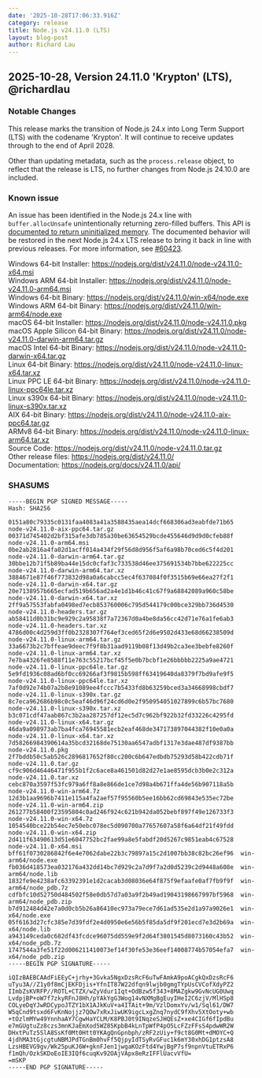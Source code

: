 ```yaml
---
date: '2025-10-28T17:06:33.916Z'
category: release
title: Node.js v24.11.0 (LTS)
layout: blog-post
author: Richard Lau
---
```


## 2025-10-28, Version 24.11.0 'Krypton' (LTS), @richardlau

### Notable Changes

This release marks the transition of Node.js 24.x into Long Term Support (LTS)
with the codename 'Krypton'. It will continue to receive updates through to
the end of April 2028.

Other than updating metadata, such as the `process.release` object, to reflect
that the release is LTS, no further changes from Node.js 24.10.0 are included.

### Known issue

An issue has been identified in the Node.js 24.x line with `buffer.allocUnsafe` unintentionally returning zero-filled buffers. This API is [documented to return uninitialized memory](https://nodejs.org/docs/latest-v24.x/api/buffer.html#static-method-bufferallocunsafesize). The documented behavior will be restored in the next Node.js 24.x LTS release to bring it back in line with previous releases. For more information, see [#60423](https://github.com/nodejs/node/issues/60423).

Windows 64-bit Installer: https://nodejs.org/dist/v24.11.0/node-v24.11.0-x64.msi \
Windows ARM 64-bit Installer: https://nodejs.org/dist/v24.11.0/node-v24.11.0-arm64.msi \
Windows 64-bit Binary: https://nodejs.org/dist/v24.11.0/win-x64/node.exe \
Windows ARM 64-bit Binary: https://nodejs.org/dist/v24.11.0/win-arm64/node.exe \
macOS 64-bit Installer: https://nodejs.org/dist/v24.11.0/node-v24.11.0.pkg \
macOS Apple Silicon 64-bit Binary: https://nodejs.org/dist/v24.11.0/node-v24.11.0-darwin-arm64.tar.gz \
macOS Intel 64-bit Binary: https://nodejs.org/dist/v24.11.0/node-v24.11.0-darwin-x64.tar.gz \
Linux 64-bit Binary: https://nodejs.org/dist/v24.11.0/node-v24.11.0-linux-x64.tar.xz \
Linux PPC LE 64-bit Binary: https://nodejs.org/dist/v24.11.0/node-v24.11.0-linux-ppc64le.tar.xz \
Linux s390x 64-bit Binary: https://nodejs.org/dist/v24.11.0/node-v24.11.0-linux-s390x.tar.xz \
AIX 64-bit Binary: https://nodejs.org/dist/v24.11.0/node-v24.11.0-aix-ppc64.tar.gz \
ARMv8 64-bit Binary: https://nodejs.org/dist/v24.11.0/node-v24.11.0-linux-arm64.tar.xz \
Source Code: https://nodejs.org/dist/v24.11.0/node-v24.11.0.tar.gz \
Other release files: https://nodejs.org/dist/v24.11.0/ \
Documentation: https://nodejs.org/docs/v24.11.0/api/

### SHASUMS

```
-----BEGIN PGP SIGNED MESSAGE-----
Hash: SHA256

0151a80c79335c0131faa4083a41a3588435aea14dcf668306ad3eabfde71b65  node-v24.11.0-aix-ppc64.tar.gz
00371d745402d2bf315afe3db785a30be63654529bcde455646d9d9d0cfeb88f  node-v24.11.0-arm64.msi
0be2ab2816a4fa02d1acff014a434f29f56d8d956f5af6a98b70ced6c5f4d201  node-v24.11.0-darwin-arm64.tar.gz
30bbe12b71f5b89ba44e15dc0cfaf3c733538d46ee375691534b7bbe622225cc  node-v24.11.0-darwin-arm64.tar.xz
3884671e87f46f773832d98a0a6cabcc5ec4f637084f0f3515b69e66ea27f2f1  node-v24.11.0-darwin-x64.tar.gz
20e7138957b665ecfad519b656ad2a4e1d1b46c41c67f9a68842089a960c58be  node-v24.11.0-darwin-x64.tar.xz
2ff9a57553fabfa0498ed7ecb853760006c795d544179c00bce329bb736d4530  node-v24.11.0-headers.tar.gz
ab58411d0b31bc9e929c2a95838f7a72367d0a4be8da56cc42d71e76a1fe6ab3  node-v24.11.0-headers.tar.xz
4786d00c4d259d3ff0b2328307f764ef3ced65f2d6e9502d433e68d66238509d  node-v24.11.0-linux-arm64.tar.gz
33a6673b2c7bffeae9deec7f9f8b31aad9119b08f13d49b2ca3ee3bebfe8260f  node-v24.11.0-linux-arm64.tar.xz
7e7ba4326fe8588f11e763c55217bcf45f5e0b7bcbf1e26bbbbb2225a9ae4721  node-v24.11.0-linux-ppc64le.tar.gz
5e9fd1936c08ad6bf0cc69266af3f9815b598ff63419640da8379f7bd9afe9f5  node-v24.11.0-linux-ppc64le.tar.xz
7af0d92e74b07a2b8e91089ee4fccc7b5433fd8b63259bced3a34668998cbdf7  node-v24.11.0-linux-s390x.tar.gz
8c7eca962686b98c0c5eaf46d96f24cd6d0e2f950954051027899c6b57bc7680  node-v24.11.0-linux-s390x.tar.xz
b3c071cdf47aab867c3b2aa287257df12ec5d7c962bf922b32fd33226c4295fd  node-v24.11.0-linux-x64.tar.gz
46da9a098973ab7ba4fca76945581ecb2eaf468de347173897044382f10e0a0a  node-v24.11.0-linux-x64.tar.xz
7d58266984390614a35bcd32168de75130aa6547adbf1317e3dae487df9387bb  node-v24.11.0.pkg
2f7bddb50c5ab526c2896817652f80cc200c6b647edbdb75293d58b422cdb71f  node-v24.11.0.tar.gz
cf9c906d46446471f955b1f2c6ace8a461501d82d27e1ae8595dcb3b0e2c312a  node-v24.11.0.tar.xz
cebc870a3597f53fc979a6ff8a8e866de1ce7d98a4b671ffa4de56b907118a5b  node-v24.11.0-win-arm64.7z
12d3b1aa9696b7411e115a4fa2aef57f95560b5ee16bb62cd69843e535ec72be  node-v24.11.0-win-arm64.zip
261277b58400f23595804c0ad246f924c621b942da052bebf897f49e126733f3  node-v24.11.0-win-x64.7z
1054540bce22b54ec7e50ebc078ec5d090700a77657607a58f6a64df21f49fdd  node-v24.11.0-win-x64.zip
2d411f63490613d51e6047752bc2fae99a8e5fabdf20d5267c9851eab4c67528  node-v24.11.0-x64.msi
bff61f0730286842f6e4e7062dabe22b3c79897a15c2d1007bb38c82bc26ef96  win-arm64/node.exe
fb036d418573ea032176a432dd14bc7d929c2a7d9f7a2d0d5239c2d9448a608e  win-arm64/node.lib
1832fe9e4238afc63392391e1d2cacab3d08036e64f875f9efaafe0af7fb9f9f  win-arm64/node_pdb.7z
cdfbfc10d52750d484502f58e0db57d7a03a9f2b49ad19043198667997bf5968  win-arm64/node_pdb.zip
b7d912484d42e7a0d0cb5b26a86410ec973a79ece7d61ad535e2d1a97a9026e1  win-x64/node.exe
05f6163d27cfc385e7d39fdf2e4d0950e6e56b5f85da5df9f201ecd7e3d2b69a  win-x64/node.lib
a943149ceda0c682df43fcdce96075dd559e9f2d64f3801545d8073160c43b52  win-x64/node_pdb.7z
1747544a3fe51f22d006211410073ef14f30fe53e36eef14008774b57054efa7  win-x64/node_pdb.zip
-----BEGIN PGP SIGNATURE-----

iQIzBAEBCAAdFiEEyC+jrhy+3Gvka5NgxDzsRcF6uTwFAmkA9poACgkQxDzsRcF6
uTyu3A//Z1y0f8mCjEKFDjis+YfnIT87W22dfqn9lwjb0gmgTYpUsCVCofXdyPZ2
IImbZsKVRFP//ROTL+CTZX/wZyVdur1Iqt+OdBzw5f343+8MAZgkw9GvNcUG0Uwq
LvdpjBP+oW7f7zkyRFnJ8Hh/pYAkYgG3Wog14vNXMgBgEuyIHeI2C6zjV/MlHSp8
COLyeDqYJwRDCypoJTZY1bX1AJkKuV+a4ITAit+9m/VzlDomxYv/w1/Sql61/DW7
W5qCnd9tsxd6FvKnNojjz7QOw7xRxJiwUK9igcLxgZnq7nydC9fXhv5XtOoty+wb
+tOzlmMYw49YnnhaAY7CgwHaYCLM/K8PBJ0t9INqzeSJHQEsZ+xe4CIGf6fIpdBu
e7mGUgtuZz8czs3mnKJaEmXod5WZ85KpbB4kLnTpWfP4pO5LcFZzFFsS4pdwWR2W
DHxtPuTz5SlA8SsKf0Mt0Htt0YKAgQnGpnbph/zRF2zUiy+f9ct8G0Mt+dMOYC+Q
4jdhMA3tGjcgtuNBMJPdTGnBm0hvFf5QjpyIdTSyRvGFuc1k6mY30xhDG1ptzsA8
LzsHBEVG9gv/Wk25puKJ6W+gknFJen1jwgaKOzFtd4YwjBgP7sf9npnVtuETRxP6
f1mQh/OzkSKDoEoIE3IQf6cuqKv92OAjVApx8eRzIFFlUacvVfU=
=mSKP
-----END PGP SIGNATURE-----
```
